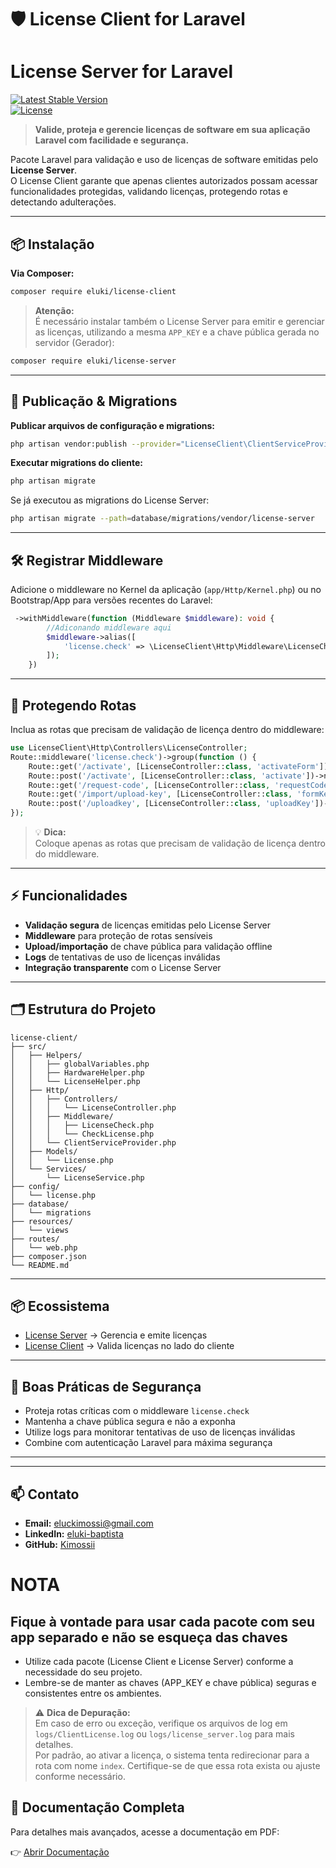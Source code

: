 # 🛡️ License Client for Laravel
# License Server for Laravel  
[![Latest Stable Version](https://img.shields.io/packagist/v/eluki/license-server.svg)](https://packagist.org/packages/eluki/license-server)  
[![License](https://img.shields.io/badge/license-MIT-blue.svg)](LICENSE)  


> **Valide, proteja e gerencie licenças de software em sua aplicação Laravel com facilidade e segurança.**

Pacote Laravel para validação e uso de licenças de software emitidas pelo **License Server**.  
O License Client garante que apenas clientes autorizados possam acessar funcionalidades protegidas, validando licenças, protegendo rotas e detectando adulterações.

---

## 📦 Instalação

**Via Composer:**

```bash
composer require eluki/license-client
```

> **Atenção:**  
> É necessário instalar também o License Server para emitir e gerenciar as licenças, utilizando a mesma `APP_KEY` e a chave pública gerada no servidor (Gerador):

```bash
composer require eluki/license-server
```

---

## 🔧 Publicação & Migrations

**Publicar arquivos de configuração e migrations:**

```bash
php artisan vendor:publish --provider="LicenseClient\ClientServiceProvider"
```

**Executar migrations do cliente:**

```bash
php artisan migrate
```

Se já executou as migrations do License Server:

```bash
php artisan migrate --path=database/migrations/vendor/license-server
```

---

## 🛠 Registrar Middleware

Adicione o middleware no Kernel da aplicação (`app/Http/Kernel.php`) ou no Bootstrap/App para versões recentes do Laravel:

```php
 ->withMiddleware(function (Middleware $middleware): void {
        //Adiconando middleware aqui
        $middleware->alias([
            'license.check' => \LicenseClient\Http\Middleware\LicenseCheck::class,
        ]);
    })
```

---

## 🔐 Protegendo Rotas

Inclua as rotas que precisam de validação de licença dentro do middleware:

```php
use LicenseClient\Http\Controllers\LicenseController;
Route::middleware('license.check')->group(function () {
    Route::get('/activate', [LicenseController::class, 'activateForm'])->name('license.activate.form');
    Route::post('/activate', [LicenseController::class, 'activate'])->name('license.activate');
    Route::get('/request-code', [LicenseController::class, 'requestCode'])->name('license.request');
    Route::get('/import/upload-key', [LicenseController::class, 'formKeyPublic'])->name('import.uploadKey');
    Route::post('/uploadkey', [LicenseController::class, 'uploadKey'])->name('client.uploadKey');
});
```

> 💡 **Dica:**  
> Coloque apenas as rotas que precisam de validação de licença dentro do middleware.

---

## ⚡ Funcionalidades

- **Validação segura** de licenças emitidas pelo License Server
- **Middleware** para proteção de rotas sensíveis
- **Upload/importação** de chave pública para validação offline
- **Logs** de tentativas de uso de licenças inválidas
- **Integração transparente** com o License Server

---

## 🗂 Estrutura do Projeto

```
license-client/
├── src/
│   ├── Helpers/
│   │   ├── globalVariables.php
│   │   ├── HardwareHelper.php
│   │   └── LicenseHelper.php
│   ├── Http/
│   │   ├── Controllers/
│   │   │   └── LicenseController.php
│   │   ├── Middleware/
│   │   │   ├── LicenseCheck.php
│   │   │   └── CheckLicense.php
│   │   └── ClientServiceProvider.php
│   ├── Models/
│   │   └── License.php
│   └── Services/
│       └── LicenseService.php
├── config/
│   └── license.php
├── database/
│   └── migrations
├── resources/
│   └── views
├── routes/
│   └── web.php
├── composer.json
└── README.md
```

---
## 📦 Ecossistema
- [License Server](https://github.com/Kimossii/license-server) → Gerencia e emite licenças  
- [License Client](https://github.com/Kimossii/license-client) → Valida licenças no lado do cliente

---
## 🔐 Boas Práticas de Segurança

- Proteja rotas críticas com o middleware `license.check`
- Mantenha a chave pública segura e não a exponha
- Utilize logs para monitorar tentativas de uso de licenças inválidas
- Combine com autenticação Laravel para máxima segurança

---


---

## 📫 Contato

- **Email:** eluckimossi@gmail.com  
- **LinkedIn:** [eluki-baptista](https://www.linkedin.com/in/eluki-baptista/)  
- **GitHub:** [Kimossii](https://github.com/Kimossii)


# NOTA
## Fique à vontade para usar cada pacote com seu app separado e não se esqueça das chaves

- Utilize cada pacote (License Client e License Server) conforme a necessidade do seu projeto.
- Lembre-se de manter as chaves (APP_KEY e chave pública) seguras e consistentes entre os ambientes.

> ⚠️ **Dica de Depuração:**  
> Em caso de erro ou exceção, verifique os arquivos de log em `logs/ClientLicense.log` ou `logs/license_server.log` para mais detalhes.  
> Por padrão, ao ativar a licença, o sistema tenta redirecionar para a rota com nome `index`. Certifique-se de que essa rota exista ou ajuste conforme necessário.

## 📖 Documentação Completa
Para detalhes mais avançados, acesse a documentação em PDF:

👉 [Abrir Documentação ](https://drive.google.com/file/d/SEU_ID_DO_ARQUIVO/view?usp=sharing)








